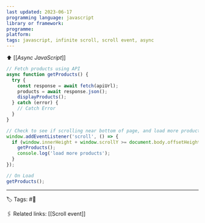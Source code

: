 ```yaml
---
last updated: 2023-06-17
programming language: javascript
library or framework:
programme:
platform:
tags: javascript, infinite scroll, scroll event, async
---
```

⬆ [[_Async JavaScript_]]

```javascript
// Fetch products using API
async function getProducts() {
  try {
    const response = await fetch(apiUrl);
    products = await response.json();
    displayProducts();
  } catch (error) {
    // Catch Error 
  }
}

// Check to see if scrolling near bottom of page, and load more products
window.addEventListener('scroll', () => {
  if (window.innerHeight + window.scrollY >= document.body.offsetHeight - 1000) {
    getProducts();
    console.log('load more products');
  }
});

// On Load
getProducts();
```

---
🏷 Tags: #🌱

🖇 Related links:
[[Scroll event]]
